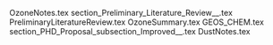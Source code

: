 OzoneNotes.tex
section_Preliminary_Literature_Review__.tex
PreliminaryLiteratureReview.tex
OzoneSummary.tex
GEOS_CHEM.tex
section_PHD_Proposal_subsection_Improved__.tex
DustNotes.tex  